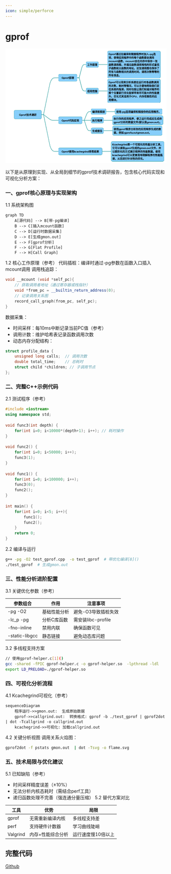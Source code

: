 ```yaml
---
icon: simple/perforce
---
```


# gprof

![](../../img/gprof.png)

以下是从原理到实现、从全局到细节的gprof技术调研报告，包含核心代码实现和可视化分析方案：

### 一、gprof核心原理与实现架构
1.1 系统架构图
~~~mermaid
graph TD 
    A[源代码] --> B[带-pg编译]
    B --> C[插入mcount函数]
    C --> D[运行时数据采集]
    D --> E[生成gmon.out] 
    E --> F[gprof分析]
    F --> G[Flat Profile]
    F --> H[Call Graph]
~~~
1.2 核心工作原理（参考）
代码插桩：编译时通过-pg参数在函数入口插入mcount调用
调用栈追踪：
~~~cpp
void __mcount (void *self_pc){
    // 获取调用者地址（通过寄存器或栈指针）
    void *from_pc = __builtin_return_address(0);
    // 记录调用关系图
    record_call_graph(from_pc, self_pc);
}
~~~
数据采集：
* 时间采样：每10ms中断记录当前PC值（参考）
* 调用计数：维护哈希表记录函数调用次数
* 动态内存分配结构：
~~~cpp
struct profile_data {
    unsigned long calls;  // 调用次数 
    double total_time;    // 总耗时 
    struct child *children; // 子调用节点 
};
~~~
### 二、完整C++示例代码
2.1 测试程序（参考）
~~~cpp
#include <iostream>
using namespace std;
 
void func3(int depth) {
    for(int i=0; i<10000*(depth+1); i++); // 耗时操作 
}
 
void func2() {
    for(int i=0; i<50000; i++);
    func3(1);
}
 
void func1() {
    for(int i=0; i<100000; i++);
    func3(0);
    func2();
}
 
int main() {
    for(int i=0; i<5; i++){
        func1();
        func2();
    }
    return 0;
}
~~~
2.2 编译与运行
~~~bash
g++ -pg -O2 test_gprof.cpp  -o test_gprof  # 带优化编译[8]()
./test_gprof  # 生成gmon.out  
~~~
### 三、性能分析进阶配置
3.1 关键优化参数（参考）

|参数组合	|作用	|注意事项|
|-|-|-|
|-pg -O2	|基础性能分析|	避免-O3导致插桩失效|
|-lc_p -pg	|分析C库函数	|需安装libc-profile|
|-fno-inline	|禁用内联	|确保函数可见|
|-static-libgcc|	静态链接|	避免动态库问题|

3.2 多线程支持方案
~~~bash
// 使用gprof-helper.c[1]()
gcc -shared -fPIC gprof-helper.c -o gprof-helper.so  -lpthread -ldl
export LD_PRELOAD=./gprof-helper.so  
~~~
### 四、可视化分析流程
4.1 Kcachegrind可视化（参考）
~~~mermaid
sequenceDiagram 
    程序运行->>gmon.out:  生成原始数据 
    gprof->>callgrind.out:  转换格式: gprof -b ./test_gprof | gprof2dot | dot -Tcallgrind -o callgrind.out  
    kcachegrind->>可视化: 加载callgrind.out  
~~~
4.2 关键分析视图
调用关系火焰图：
~~~bash
gprof2dot -f pstats gmon.out  | dot -Tsvg -o flame.svg  
~~~
### 五、技术局限与优化建议
5.1 已知缺陷（参考）
* 时间采样精度误差（±10%）
* 无法分析内核态耗时（需结合perf工具）
* 递归函数处理不完善（强连通分量压缩）
5.2 替代方案对比

|工具|	优势|	局限|
|-|-|-|
|gprof	|无需重新编译内核	|多线程支持差|
|perf	|支持硬件计数器	|学习曲线陡峭|
|Valgrind	|内存+性能综合分析	|运行速度慢10倍以上|

## 完整代码
[Github](https://github.com/zhengtianzuo/zhengtianzuo.github.io/tree/master/code/030-gprof)
